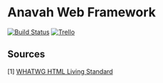 Anavah Web Framework
====================

[![Build Status](https://travis-ci.com/pr0xmeh/anavah.svg?token=BKvS5xKpSByPB3L65neB&branch=master)](https://travis-ci.com/pr0xmeh/anavah)
[![Trello](https://img.shields.io/badge/Trello-Anavah-blue.svg)](https://trello.com/b/xuTdfqgE/anavah-web)


Sources
-------

[1] [WHATWG HTML Living Standard](https://html.spec.whatwg.org/multipage/)
